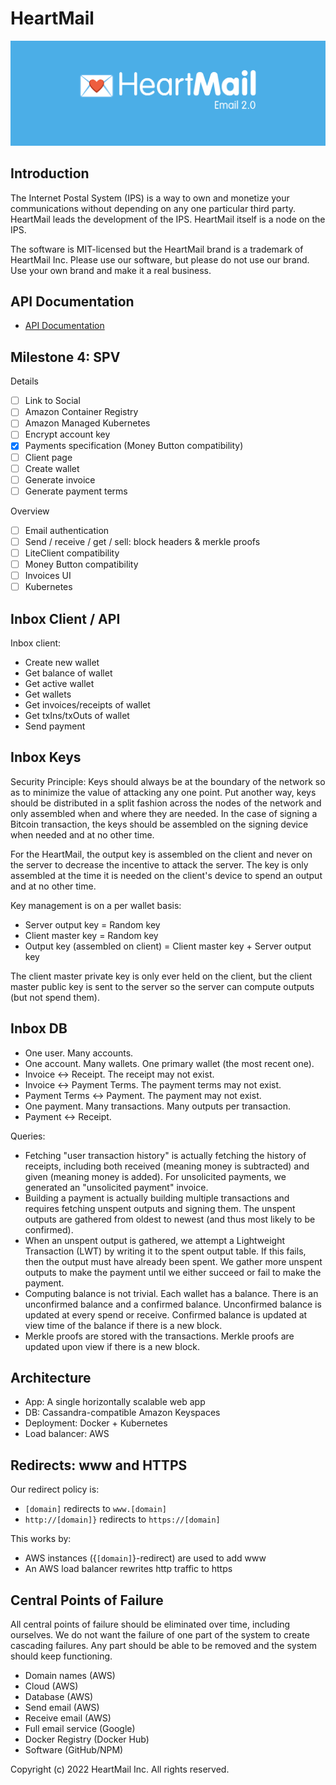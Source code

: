 # HeartMail

<img src='./logo-heartmail.png' alt='HeartMail' width='800'>

## Introduction

The Internet Postal System (IPS) is a way to own and monetize your
communications without depending on any one particular third party. HeartMail
leads the development of the IPS. HeartMail itself is a node on the IPS.

The software is MIT-licensed but the HeartMail brand is a trademark of HeartMail
Inc. Please use our software, but please do not use our brand. Use your own
brand and make it a real business.

## API Documentation

- [API Documentation](https://github.com/heartmail/heartmail/blob/master/heartmail-docs/README.md)

## Milestone 4: SPV

Details

* [ ] Link to Social
* [ ] Amazon Container Registry
* [ ] Amazon Managed Kubernetes
* [ ] Encrypt account key
* [x] Payments specification (Money Button compatibility)
* [ ] Client page
* [ ] Create wallet
* [ ] Generate invoice
* [ ] Generate payment terms

Overview

* [ ] Email authentication
* [ ] Send / receive / get / sell: block headers & merkle proofs
* [ ] LiteClient compatibility
* [ ] Money Button compatibility
* [ ] Invoices UI
* [ ] Kubernetes

## Inbox Client / API

Inbox client:
- Create new wallet
- Get balance of wallet
- Get active wallet
- Get wallets
- Get invoices/receipts of wallet
- Get txIns/txOuts of wallet
- Send payment

## Inbox Keys

Security Principle: Keys should always be at the boundary of the network so as
to minimize the value of attacking any one point. Put another way, keys should
be distributed in a split fashion across the nodes of the network and only
assembled when and where they are needed. In the case of signing a Bitcoin
transaction, the keys should be assembled on the signing device when needed and
at no other time.

For the HeartMail, the output key is assembled on the client and never on the
server to decrease the incentive to attack the server. The key is only assembled
at the time it is needed on the client's device to spend an output and at no
other time.

Key management is on a per wallet basis:

- Server output key = Random key
- Client master key = Random key
- Output key (assembled on client) = Client master key + Server output key

The client master private key is only ever held on the client, but the client
master public key is sent to the server so the server can compute outputs (but
not spend them).

## Inbox DB

- One user. Many accounts.
- One account. Many wallets. One primary wallet (the most recent one).
- Invoice <-> Receipt. The receipt may not exist.
- Invoice <-> Payment Terms. The payment terms may not exist.
- Payment Terms <-> Payment. The payment may not exist.
- One payment. Many transactions. Many outputs per transaction.
- Payment <-> Receipt.

Queries:
- Fetching "user transaction history" is actually fetching the history of
  receipts, including both received (meaning money is subtracted) and given
  (meaning money is added). For unsolicited payments, we generated an
  "unsolicited payment" invoice.
- Building a payment is actually building multiple transactions and requires
  fetching unspent outputs and signing them. The unspent outputs are gathered
  from oldest to newest (and thus most likely to be confirmed).
- When an unspent output is gathered, we attempt a Lightweight Transaction (LWT)
  by writing it to the spent output table. If this fails, then the output must
  have already been spent. We gather more unspent outputs to make the payment
  until we either succeed or fail to make the payment.
- Computing balance is not trivial. Each wallet has a balance. There is an
  unconfirmed balance and a confirmed balance. Unconfirmed balance is updated at
  every spend or receive. Confirmed balance is updated at view time of the
  balance if there is a new block.
- Merkle proofs are stored with the transactions. Merkle proofs are updated upon
  view if there is a new block.

## Architecture

- App: A single horizontally scalable web app
- DB: Cassandra-compatible Amazon Keyspaces
- Deployment: Docker + Kubernetes
- Load balancer: AWS

## Redirects: www and HTTPS

Our redirect policy is:

- ```[domain]``` redirects to ```www.[domain]```
- ```http://[domain]}``` redirects to ```https://[domain]```

This works by:

- AWS instances ({```[domain]```}-redirect) are used to add www
- An AWS load balancer rewrites http traffic to https

## Central Points of Failure

All central points of failure should be eliminated over time, including
ourselves. We do not want the failure of one part of the system to create
cascading failures. Any part should be able to be removed and the system should
keep functioning.

* Domain names (AWS)
* Cloud (AWS)
* Database (AWS)
* Send email (AWS)
* Receive email (AWS)
* Full email service (Google)
* Docker Registry (Docker Hub)
* Software (GitHub/NPM)

Copyright (c) 2022 HeartMail Inc. All rights reserved.
